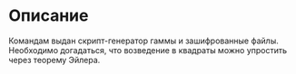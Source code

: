 # Описание

Командам выдан скрипт-генератор гаммы и зашифрованные файлы.
Необходимо догадаться, что возведение в квадраты можно упростить через теорему Эйлера.